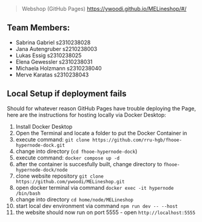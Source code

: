 
> Webshop (GitHub Pages)
> https://ywoodi.github.io/MELineshop/#/

## Team Members:
- Sabrina Gabriel s2310238028
- Jana Autengruber s2210238003
- Lukas Essig s2310238025
- Elena Gewessler s2310238031
- Michaela Holzmann s2310238040
- Merve Karatas s2310238043

## Local Setup if deployment fails
Should for whatever reason GitHub Pages have trouble deploying the Page, here are the instructions for hosting locally via Docker Desktop:
1. Install Docker Desktop
2. Open the Terminal and locate a folder to put the Docker Container in
3. execute command: `git clone https://github.com/rru-hgb/fhooe-hypernode-dock.git`
4. change into directory (`cd fhooe-hypernode-dock`)
5. execute command: `docker compose up -d`
6. after the container is succesfully built, change directory to `fhooe-hypernode-dock/node`
7. clone website repository `git clone https://github.com/ywoodi/MELineshop.git`
8. open docker terminal via command `docker exec -it hypernode /bin/bash`
9. change into directory `cd home/node/MELineshop`
10. start local dev environment via command `npm run dev -- --host`
11. the website should now run on port 5555 - open `http://localhost:5555`

